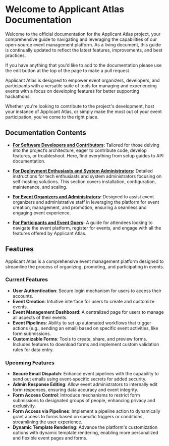 # Welcome to Applicant Atlas Documentation

Welcome to the official documentation for the Applicant Atlas project, your comprehensive guide to navigating and leveraging the capabilities of our open-source event management platform. As a living document, this guide is continually updated to reflect the latest features, improvements, and best practices.

If you have anything that you'd like to add to the documentation please use the edit button at the top of the page to make a pull request.

Applicant Atlas is designed to empower event organizers, developers, and participants with a versatile suite of tools for managing and experiencing events with a focus on developing features for better supporting hackathons.

Whether you're looking to contribute to the project's development, host your instance of Applicant Atlas, or simply make the most out of your event participation, you've come to the right place.

## Documentation Contents

- **[For Software Developers and Contributors](./developers/index.md):** Tailored for those delving into the project’s architecture, eager to contribute code, develop features, or troubleshoot. Here, find everything from setup guides to API documentation.

- **[For Deployment Enthusiasts and System Administrators](./self-hosters/index.md):** Detailed instructions for tech enthusiasts and system administrators focusing on self-hosting solutions. This section covers installation, configuration, maintenance, and scaling.

- **[For Event Organizers and Administrators](./event-organizers/index.md):** Designed to assist event organizers and administrative staff in leveraging the platform for event creation, management, and promotion, ensuring a seamless and engaging event experience.

- **[For Participants and Event Goers](./participants/index.md):** A guide for attendees looking to navigate the event platform, register for events, and engage with all the features offered by Applicant Atlas.

## Features

Applicant Atlas is a comprehensive event management platform designed to streamline the process of organizing, promoting, and participating in events.

### Current Features

- **User Authentication**: Secure login mechanism for users to access their accounts.
- **Event Creation**: Intuitive interface for users to create and customize events.
- **Event Management Dashboard**: A centralized page for users to manage all aspects of their events.
- **Event Pipelines**: Ability to set up automated workflows that trigger actions (e.g., sending an email) based on specific event activities, like form submissions.
- **Customizable Forms**: Tools to create, share, and preview forms. Includes features to download forms and implement custom validation rules for data entry.

### Upcoming Features

- **Secure Email Dispatch**: Enhance event pipelines with the capability to send out emails using event-specific secrets for added security.
- **Admin Response Editing**: Allow event administrators to internally edit form responses, ensuring data accuracy and event integrity.
- **Form Access Control**: Introduce mechanisms to restrict form submissions to designated groups of people, enhancing privacy and exclusivity.
- **Form Access via Pipelines**: Implement a pipeline action to dynamically grant access to forms based on specific triggers or conditions, streamlining the user experience.
- **Dynamic Template Rendering**: Advance the platform's customization options with dynamic template rendering, enabling more personalized and flexible event pages and forms.

